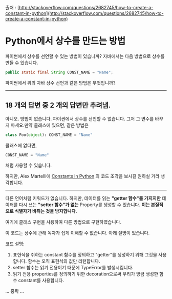 출처 : [http://stackoverflow.com/questions/2682745/how-to-create-a-constant-in-python](http://stackoverflow.com/questions/2682745/how-to-create-a-constant-in-python)

# Python에서 상수를 만드는 방법

파이썬에서 상수를 선언할 수 있는 방법이 있습니까? 자바에서는 다음 방법으로 상수를 만들 수 있습니다.

```java
public static final String CONST_NAME = "Name";
```

파이썬에서 위의 자바 상수 선언과 같은 방법은 무엇입니까?

---

## 18 개의 답변 중 2 개의 답변만 추려냄.

아니오. 방법이 없습니다. 파이썬에서 상수를 선언할 수 없습니다. 그저 그 변수를 바꾸지 마세요.만약 클래스에 있으면, 같은 방법은

```python
class Foo(object): CONST_NAME = "Name"
```

클래스에 없다면,

```python
CONST_NAME = "Name"
```

처럼 사용할 수 있습니다.

하지만, Alex Martelli에 [Constants in Python](https://code.activestate.com/recipes/65207-constants-in-python/?in=user-97991) 의 코드 조각을 보시길 원하실 거라 생각합니다.

---

다른 언어처럼 키워드가 없습니다. 하지만, 데이터를 읽는 **"getter 함수"를 가지지만** 데이터를 다시 쓰는 **"setter 함수"가 없는** Property를 생성할 수 있습니다. **이는 본질적으로 식별자가 바뀌는 것을 방지합니다.**

여기에 클래스 구현을 사용하여 다른 방법으로 구현하였습니다.

이 코드는 상수에 관해 독자가 쉽게 이해할 수 없습니다. 아래 설명이 있습니다.

 

코드 설명:

1. 표현식을 취하는 constant 함수를 정의하고 "getter"를 생성하기 위해 그것을 사용합니다. 함수는 오직 표현식의 값만 리턴합니다.
2. setter 함수는 읽기 전용이기 때문에 TypeError를 발생시킵니다.
3. 읽기 전용 properties를 정의하기 위한 decoration으로써 우리가 방금 생성한 함수 constant를 사용합니다.

... 중략 ...
